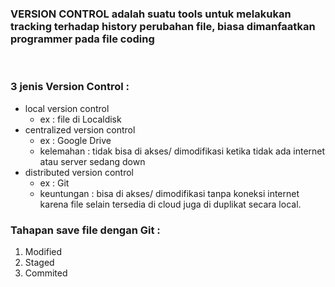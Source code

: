 
### **VERSION CONTROL** adalah suatu tools untuk melakukan tracking terhadap history perubahan file, biasa dimanfaatkan programmer pada file coding

<br/>

### 3 jenis **Version Control** :
- local version control
  - ex : file di Localdisk
- centralized version control
  - ex : Google Drive
  - kelemahan : tidak bisa di akses/ dimodifikasi ketika tidak ada internet atau server sedang down
- distributed version control
  - ex : Git
  - keuntungan : bisa di akses/ dimodifikasi tanpa koneksi internet karena file selain tersedia di cloud juga di duplikat secara local.

### Tahapan save file dengan Git :
1. Modified
2. Staged
3. Commited
